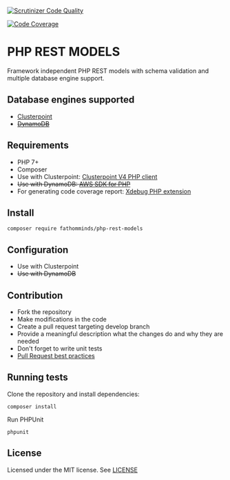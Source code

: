 [![Scrutinizer Code Quality](https://scrutinizer-ci.com/b/fathomminds/php-rest-models/badges/quality-score.png?b=master&s=815eeac557c3f9f618b3eae4c18875aea4bbd178)](https://scrutinizer-ci.com/b/fathomminds/php-rest-models/?branch=master)

[![Code Coverage](https://scrutinizer-ci.com/b/fathomminds/php-rest-models/badges/coverage.png?b=master&s=3c2853b29fb2d31cab3f858963ba1f4ff073fdd8)](https://scrutinizer-ci.com/b/fathomminds/php-rest-models/?branch=master)

# PHP REST MODELS #

Framework independent PHP REST models with schema validation and multiple database engine support.

## Database engines supported ##

* [Clusterpoint](https://www.clusterpoint.com)
* ~~[DynamoDB](https://aws.amazon.com/dynamodb)~~

## Requirements ##

* PHP 7+
* Composer
* Use with Clusterpoint: [Clusterpoint V4 PHP client](https://github.com/clusterpoint/php-client-api)
* ~~Use with DynamoDB: [AWS SDK for PHP](https://github.com/aws/aws-sdk-php)~~
* For generating code coverage report: [Xdebug PHP extension](https://xdebug.org)

## Install ##

`composer require fathomminds/php-rest-models`

## Configuration ##

* Use with Clusterpoint
* ~~Use with DynamoDB~~

## Contribution ##

* Fork the repository
* Make modifications in the code
* Create a pull request targeting develop branch
* Provide a meaningful description what the changes do and why they are needed
* Don't forget to write unit tests
* [Pull Request best practices](http://blog.ploeh.dk/2015/01/15/10-tips-for-better-pull-requests)

## Running tests ##

Clone the repository and install dependencies:

`composer install`

Run PHPUnit

`phpunit`

## License ##

Licensed under the MIT license. See [LICENSE](./LICENSE)